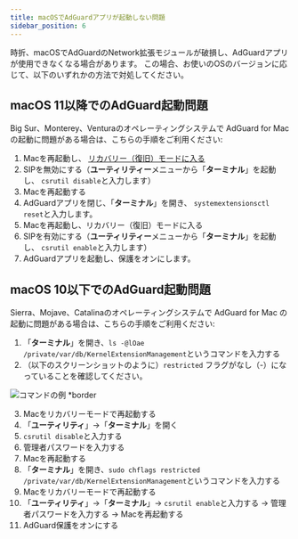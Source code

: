 ```yaml
---
title: macOSでAdGuardアプリが起動しない問題
sidebar_position: 6
---
```


時折、macOSでAdGuardのNetwork拡張モジュールが破損し、AdGuardアプリが使用できなくなる場合があります。 この場合、お使いのOSのバージョンに応じて、以下のいずれかの方法で対処してください。

## macOS 11以降でのAdGuard起動問題

Big Sur、Monterey、Venturaのオペレーティングシステムで AdGuard for Mac の起動に問題がある場合は、こちらの手順をご利用ください:

1. Macを再起動し、 [リカバリー（復旧）モードに入る](https://support.apple.com/ja-jp/HT204904)
2. SIPを無効にする（**ユーティリティー**メニューから「**ターミナル**」を起動し、 `csrutil disable`と入力します）
3. Macを再起動する
4. AdGuardアプリを閉じ、「**ターミナル**」を開き、 `systemextensionsctl reset`と入力します。
5. Macを再起動し、リカバリー（復旧）モードに入る
6. SIPを有効にする（**ユーティリティー**メニューから「**ターミナル**」を起動し、 `csrutil enable`と入力します）
7. AdGuardアプリを起動し、保護をオンにします。

## macOS 10以下でのAdGuard起動問題

Sierra、Mojave、Catalinaのオペレーティングシステムで AdGuard for Mac の起動に問題がある場合は、こちらの手順をご利用ください:

1. 「**ターミナル**」を開き、`ls -@lOae /private/var/db/KernelExtensionManagement`というコマンドを入力する
2. （以下のスクリーンショットのように）`restricted` フラグがなし（-）になっていることを確認してください。

![コマンドの例 *border](https://cdn.adtidy.org/content/kb/ad_blocker/mac/restricted-flag.jpg)

3. Macをリカバリーモードで再起動する
4. 「**ユーティリティ**」→「**ターミナル**」を開く
5. `csrutil disable`と入力する
6. 管理者パスワードを入力する
7. Macを再起動する
8. 「**ターミナル**」を開き、`sudo chflags restricted /private/var/db/KernelExtensionManagement`というコマンドを入力する
9. Macをリカバリーモードで再起動する
10. 「**ユーティリティ**」→「**ターミナル**」→ `csrutil enable`と入力する → 管理者パスワードを入力する → Macを再起動する
11. AdGuard保護をオンにする